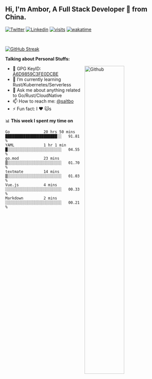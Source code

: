 ## Hi, I'm Ambor, A Full Stack Developer 🚀 from China.

[![Twitter](https://img.shields.io/badge/-saltbo-1ca0f1?style=flat&logo=twitter&logoColor=white)](https://twitter.com/rdsaltbo)
[![Linkedin](https://img.shields.io/badge/-saltbo-blue?style=flat&logo=Linkedin&logoColor=white)](https://www.linkedin.com/in/saltbo/)
[![visits](https://visitor.vercel.app/page/saltbo?color=light-green)](https://github.com/saltbo/)
[![wakatime](https://wakatime.com/badge/user/f82b1c77-faab-48cd-aef5-a12c0aff104b.svg)](https://wakatime.com/@f82b1c77-faab-48cd-aef5-a12c0aff104b)

&nbsp;  

[![GitHub Streak](http://github-readme-streak-stats.herokuapp.com?user=saltbo&hide_border=true&date_format=M%20j%5B%2C%20Y%5D)](https://git.io/streak-stats)

**Talking about Personal Stuffs:**
<!-- Any image aligned to the right. Beware the width  -->
<img width="50%" align="right" alt="Github" src="https://raw.githubusercontent.com/saltbo/saltbo/master/images/git-header.svg" />

- 🤘 GPG KeyID: [A6D9859C3FE0DCBE](https://saltbo.cn/pgp_keys.asc)
- 🌱 I’m currently learning Rust/Kubernetes/Serverless
- 💬 Ask me about anything related to Go/Rust/CloudNative
- 📫 How to reach me: [@saltbo](https://t.me/saltbo)
- ⚡ Fun fact: I :heart: :cat:s


📊 **This week I spent my time on**
<!--START_SECTION:waka-->

```text
Go               20 hrs 50 mins  ███████████████████████░░   91.81 %
YAML             1 hr 1 min      █░░░░░░░░░░░░░░░░░░░░░░░░   04.55 %
go.mod           23 mins         ▒░░░░░░░░░░░░░░░░░░░░░░░░   01.70 %
textmate         14 mins         ▒░░░░░░░░░░░░░░░░░░░░░░░░   01.03 %
Vue.js           4 mins          ░░░░░░░░░░░░░░░░░░░░░░░░░   00.33 %
Markdown         2 mins          ░░░░░░░░░░░░░░░░░░░░░░░░░   00.21 %
```

<!--END_SECTION:waka-->
